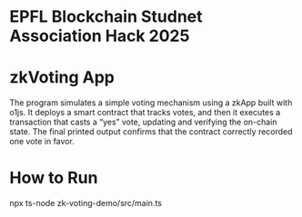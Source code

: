 # EPFL Blockchain Studnet Association Hack 2025

# zkVoting App

The program simulates a simple voting mechanism using a zkApp built with o1js. It deploys a smart contract that tracks votes, and then it executes a transaction that casts a “yes” vote, updating and verifying the on-chain state. The final printed output confirms that the contract correctly recorded one vote in favor.

# How to Run

npx ts-node zk-voting-demo/src/main.ts
